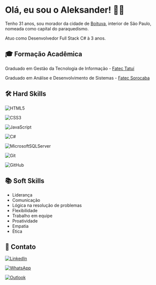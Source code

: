 
# Olá, eu sou o Aleksander! 👩‍💻

Tenho 31 anos, sou morador da cidade de [Boituva](https://i0.wp.com/blog.seuimovelemboituva.com.br/wp-content/uploads/2021/10/250767221-Copia.jpg?resize=700%2C560), interior de São Paulo, nomeada como capital do paraquedismo. 

Atuo como Desenvolvedor Full Stack C# à 3 anos.

## 🎓 Formação Acadêmica
 Graduado em Gestão da Tecnologia de Informação - [Fatec Tatuí](https://www.fatectatui.edu.br/site4/index.php)

 Graduado em Análise e Desenvolvimento de Sistemas - [Fatec Sorocaba](http://www.fatecsorocaba.edu.br/)
 
 
## 🛠 Hard Skills
![HTML5](https://img.shields.io/badge/HTML5-000?style=for-the-badge&logo=html5)  

![CSS3](https://img.shields.io/badge/CSS3-000?style=for-the-badge&logo=css3&logoColor=264CE4) 

![JavaScript](https://img.shields.io/badge/JavaScript-000?style=for-the-badge&logo=javascript)

![C#](https://img.shields.io/badge/C%23-000?style=for-the-badge&logo=c-sharp&logoColor=823085)

![MicrosoftSQLServer](https://img.shields.io/badge/Microsoft%20SQL%20Server-000?style=for-the-badge&logo=microsoft%20sql%20server)

![Git](https://img.shields.io/badge/git-%23000.svg?style=for-the-badge&logo=git)

![GitHub](https://img.shields.io/badge/github-%23121011.svg?style=for-the-badge&logo=github&logoColor=white)

## 📚 Soft Skills

* Liderança
* Comunicação
* Lógica na resolução de problemas
* Flexibilidade 
* Trabalho em equipe
* Proatividade
* Empatia
* Ética 

## 🔗 Contato
[![LinkedIn](https://img.shields.io/badge/LinkedIn-000?style=for-the-badge&logo=linkedin&logoColor=0E76A8)](https://www.linkedin.com/in/aleksanderpettherson/)

[![WhatsApp](https://img.shields.io/badge/WhatsApp-000?style=for-the-badge&logo=whatsapp&logoColor=white)](https://wa.me/5515997221551)

[![Outlook](https://img.shields.io/badge/Microsoft_Outlook-000?style=for-the-badge&logo=microsoft-outlook&logoColor=white)](mailto:aleksander_pettherson@hotmail.com)
